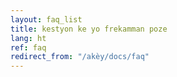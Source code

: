 ```yaml
---
layout: faq_list
title: kestyon ke yo frekamman poze
lang: ht
ref: faq
redirect_from: "/akèy/docs/faq"
---
```



